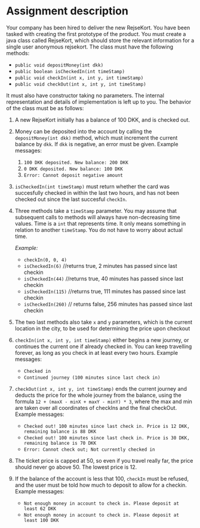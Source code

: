 # Assignment description

Your company has been hired to deliver the new RejseKort. You have been tasked with creating the first prototype of the product. You must create a java class called RejseKort, which should store the relevant information for a single user anonymous rejsekort. The class must have the following methods:

- `public void depositMoney(int dkk)`
- `public boolean isCheckedIn(int timeStamp)`
- `public void checkIn(int x, int y, int timeStamp)`
- `public void checkOut(int x, int y, int timeStamp)`

It must also have constructor taking no parameters. The internal representation and details of implementation is left up to you. The behavior of the class must be as follows:
1. A new RejseKort initially has a balance of 100 DKK, and is checked out.
2. Money can be deposited into the account by calling the `depositMoney(int dkk)` method, which must increment the current balance by `dkk`. If `dkk` is negative, an error must be given. Example messages:
   1. `100 DKK deposited. New balance: 200 DKK`
   2. `0 DKK deposited. New balance: 100 DKK`
   3. `Error: Cannot deposit negative amount`

3. `isCheckedIn(int timeStamp)` must return whether the card was succesfully checked in within the last two hours, and has not been checked out since the last succesful `checkIn`.
4. Three methods take a `timeStamp` parameter. You may assume that subsequent calls to methods will always have non-decreasing time values. Time is a `int` that represents time. It only means something in relation to another `timeStamp`. You do not have to worry about actual time.

   _Example:_
   - `checkIn(0, 0, 4)`
   - `isCheckedIn(6)` //returns true, 2 minutes has passed since last checkin
   - `isCheckedIn(44)` //returns true, 40 minutes has passed since last checkin
   - `isCheckedIn(115)` //returns true, 111 minutes has passed since last checkin
   - `isCheckedIn(260)` // returns false, 256 minutes has passed since last checkin

5. The two last methods also take `x` and `y` parameters, which is the current location in the city, to be used for determining the price upon checkout 
6. `checkIn(int x, int y, int timeStamp)` either begins a new journey, or continues the current one if already checked in. You can keep travelling forever, as long as you check in at least every two hours. Example messages:
   - `Checked in`
   - `Continued journey (100 minutes since last check in)`

7. `checkOut(int x, int y, int timeStamp)` ends the current journey and deducts the price for the whole journey from the balance, using the formula `12 + (maxX - minX + maxY - minY) * 3`, where the max and min are taken over all coordinates of checkIns and the final checkOut. Example messages:
   - `Checked out! 100 minutes since last check in. Price is 12 DKK, remaining balance is 88 DKK`
   - `Checked out! 100 minutes since last check in. Price is 30 DKK, remaining balance is 70 DKK`
   - `Error: Cannot check out; Not currently checked in`

8. The ticket price is capped at 50, so even if you travel really far, the price should never go above 50. The lowest price is 12.
9. If the balance of the account is less that 100, `checkIn` must be refused, and the user must be told how much to deposit to allow for a checkin. Example messages:
   - `Not enough money in account to check in. Please deposit at least 62 DKK`
   - `Not enough money in account to check in. Please deposit at least 100 DKK`